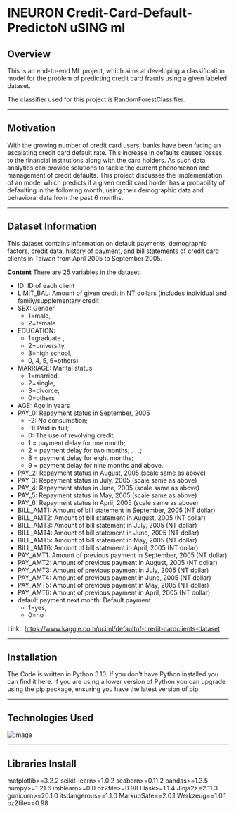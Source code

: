 # INEURON Credit-Card-Default-PredictoN uSING ml

## Overview

This is an end-to-end ML project, which aims at developing a classification model for the problem of predicting credit card frauds using a given labeled dataset.

The classifier used for this project is RandomForestClassifier.


*****************************

## Motivation

With the growing number of credit card users, banks have been facing an escalating credit card default rate. This increase in defaults causes losses to the 
financial institutions along with the card holders. As such data analytics can provide solutions to tackle the current phenomenon and management of credit 
defaults. This project discusses the implementation of an model which predicts if a given credit card
holder has a probability of defaulting in the following month, using their demographic data and
behavioral data from the past 6 months.
**********************************

## Dataset Information

This dataset contains information on default payments, demographic factors, credit data, history of payment, and bill statements of credit card clients in Taiwan from April 2005 to September 2005.

**Content**
There are 25 variables in the dataset:

* ID: ID of each client
* LIMIT_BAL: Amount of given credit in NT dollars (includes individual and family/supplementary credit
* SEX: Gender
  * 1=male, 
  * 2=female
* EDUCATION: 
  * 1=graduate , 
  * 2=university, 
  * 3=high school, 
  * 0, 4, 5, 6=others)
* MARRIAGE: Marital status 
  * 1=married, 
  * 2=single, 
  * 3=divorce, 
  * 0=others
* AGE: Age in years
* PAY_0: Repayment status in September, 2005 
    * -2: No consumption; 
    * -1: Paid in full; 
    * 0: The use of revolving credit; 
    * 1 = payment delay for one month; 
    * 2 = payment delay for two months; 
      . 
      . 
      .; 
    * 8 = payment delay for eight months; 
    * 9 = payment delay for nine months and above.
* PAY_2: Repayment status in August, 2005 (scale same as above)
* PAY_3: Repayment status in July, 2005 (scale same as above)
* PAY_4: Repayment status in June, 2005 (scale same as above)
* PAY_5: Repayment status in May, 2005 (scale same as above)
* PAY_6: Repayment status in April, 2005 (scale same as above)
* BILL_AMT1: Amount of bill statement in September, 2005 (NT dollar)
* BILL_AMT2: Amount of bill statement in August, 2005 (NT dollar)
* BILL_AMT3: Amount of bill statement in July, 2005 (NT dollar)
* BILL_AMT4: Amount of bill statement in June, 2005 (NT dollar)
* BILL_AMT5: Amount of bill statement in May, 2005 (NT dollar)
* BILL_AMT6: Amount of bill statement in April, 2005 (NT dollar)
* PAY_AMT1: Amount of previous payment in September, 2005 (NT dollar)
* PAY_AMT2: Amount of previous payment in August, 2005 (NT dollar)
* PAY_AMT3: Amount of previous payment in July, 2005 (NT dollar)
* PAY_AMT4: Amount of previous payment in June, 2005 (NT dollar)
* PAY_AMT5: Amount of previous payment in May, 2005 (NT dollar)
* PAY_AMT6: Amount of previous payment in April, 2005 (NT dollar)
* default.payment.next.month: Default payment 
  * 1=yes, 
  * 0=no

Link : https://www.kaggle.com/uciml/defaultof-credit-cardclients-dataset
******************************


## Installation
The Code is written in Python 3.10. If you don't have Python installed you can find it here. If you are using a lower version of Python you can upgrade using 
the pip package, ensuring you have the latest version of pip. 

*****************************

## Technologies Used

![image](https://user-images.githubusercontent.com/77207245/198870009-95368c87-f4b5-44cd-8385-c2ae7e81e992.png)


***********************************************
## Libraries Install
matplotlib>=3.2.2
scikit-learn>=1.0.2
seaborn>=0.11.2
pandas>=1.3.5
numpy>=1.21.6
imblearn>=0.0
bz2file>=0.98
Flask>=1.1.4
Jinja2>=2.11.3
gunicorn>=20.1.0
itsdangerous==1.1.0
MarkupSafe==2.0.1
Werkzeug==1.0.1
bz2file==0.98










